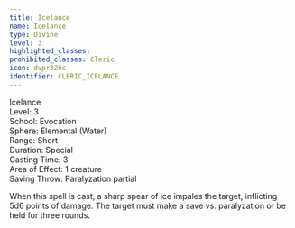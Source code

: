 ```yaml
---
title: Icelance
name: Icelance
type: Divine
level: 3
highlighted_classes: 
prohibited_classes: Cleric
icon: dvpr326c
identifier: CLERIC_ICELANCE
---
```

Icelance  
Level: 3  
School: Evocation  
Sphere: Elemental (Water)  
Range: Short  
Duration: Special  
Casting Time: 3  
Area of Effect: 1 creature  
Saving Throw: Paralyzation partial  
  
When this spell is cast, a sharp spear of ice impales the target, inflicting 5d6 points of damage. The target must make a save vs. paralyzation or be held for three rounds.  
